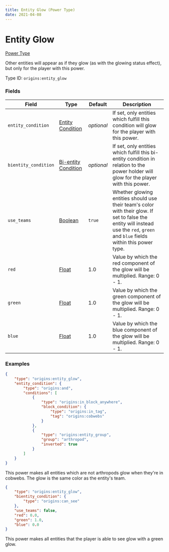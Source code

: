 ```yaml
---
title: Entity Glow (Power Type)
date: 2021-04-08
---
```


# Entity Glow

[Power Type](../power_types.md)

Other entities will appear as if they glow (as with the glowing status effect), but only for the player with this power.

Type ID: `origins:entity_glow`

### Fields

Field  | Type | Default | Description
-------|------|---------|-------------
`entity_condition` | [Entity Condition](../entity_conditions.md) | _optional_ | If set, only entities which fulfill this condition will glow for the player with this power.
`bientity_condition` | [Bi-entity Condition](../bientity_conditions.md) | _optional_ | If set, only entities which fulfill this bi-entity condition in relation to the power holder will glow for the player with this power.
`use_teams` | [Boolean](../data_types/boolean) | `true` | Whether glowing entities should use their team's color with their glow. If set to false the entity will instead use the `red`, `green` and `blue` fields within this power type.
`red` | [Float](../data_types/float.md) | 1.0 | Value by which the red component of the glow will be multiplied. Range: 0 - 1.
`green` | [Float](../data_types/float.md) | 1.0 | Value by which the green component of the glow will be multiplied. Range: 0 - 1.
`blue` | [Float](../data_types/float.md) | 1.0 | Value by which the blue component of the glow will be multiplied. Range: 0 - 1.

### Examples
```json
{
	"type": "origins:entity_glow",
    "entity_condition": {
      	"type": "origins:and",
      	"conditions": [
        	{
          		"type": "origins:in_block_anywhere",
          		"block_condition": {
            		"type": "origins:in_tag",
            		"tag": "origins:cobwebs"
          		}
        	},
        	{
          		"type": "origins:entity_group",
          		"group": "arthropod",
          		"inverted": true
        	}
      	]
    }
}
```
This power makes all entities which are not arthropods glow when they're in cobwebs. The glow is the same color as the entity's team.
<br>

```json
{
	"type": "origins:entity_glow",
    "bientity_condition": {
		"type": "origins:can_see"
	},
	"use_teams": false,
	"red": 0.0,
	"green": 1.0,
	"blue": 0.0
}
```
This power makes all entities that the player is able to see glow with a green glow.